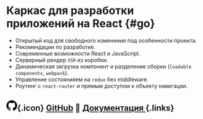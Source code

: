 # Каркас для разработки приложений на React {#go}

- Открытый код для свободного изменения под особенности проекта.
- Рекомендации по разработке.
- Современные возможности React и JavaScript.
- Серверный рендер `SSR` из коробки.
- Динамическая загрузка компонент и разделение сборки (`loadable components`, `webpack`).
- Управление состоянияем на `redux` без middleware.
- Роутинг с `react-router` и прямым доступом к объекту навигации.

## ![GitHub](assets/github-icon_small.png){.icon} [GitHub](https://github.com/ylabio/react-skeleton) 📖 [**Документация** ](docs) {.links}
